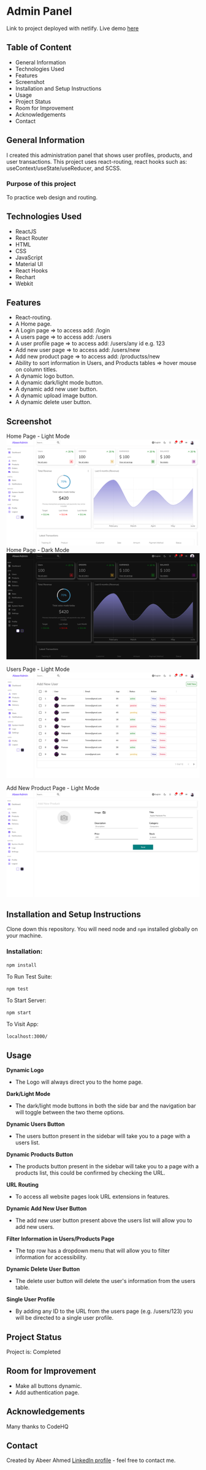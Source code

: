 # Admin Panel
Link to project deployed with netlify. Live demo [here](https://abeers-react-admin-panel.netlify.app/)

## Table of Content
* General Information
* Technologies Used
* Features
* Screenshot
* Installation and Setup Instructions
* Usage
* Project Status
* Room for Improvement
* Acknowledgements
* Contact

## General Information
I created this administration panel that shows user profiles, products, and user transactions. This project uses react-routing, react hooks such as: useContext/useState/useReducer, and SCSS.

### Purpose of this project
To practice web design and routing.

## Technologies Used
* ReactJS
* React Router
* HTML
* CSS
* JavaScript
* Material UI
* React Hooks
* Rechart
* Webkit

## Features
* React-routing.
* A Home page.
* A Login page => to access add: /login
* A users page => to access add: /users
* A user profile page => to access add: /users/any id e.g. 123
* Add new user page => to access add: /users/new
* Add new product page => to access add: /productss/new
* Ability to sort information in Users, and Products tables => hover mouse on column titles.
* A dynamic logo button.
* A dynamic dark/light mode button.
* A dynamic add new user button.
* A dynamic upload image button.
* A dynamic delete user button.

## Screenshot
Home Page - Light Mode
![project screenshot](home-light.png)
Home Page - Dark Mode
![project screenshot](home-dark.png)

Users Page - Light Mode
![project screenshot](users-page-light-mode.png)

Add New Product Page - Light Mode
![project screenshot](add-new-product-light-mode.png)

## Installation and Setup Instructions

Clone down this repository. You will need node and `npm` installed globally on your machine.

### Installation:

`npm install`

To Run Test Suite:

`npm test`

To Start Server:

`npm start`

To Visit App:

`localhost:3000/`

## Usage

**Dynamic Logo**

* The Logo will always direct you to the home page.

**Dark/Light Mode**

* The dark/light mode buttons in both the side bar and the navigation bar will toggle between the two theme options.

**Dynamic Users Button**

* The users button present in the sidebar will take you to a page with a users list.

**Dynamic Products Button**

* The products button present in the sidebar will take you to a page with a products list, this could be confirmed by checking the URL.

**URL Routing**

* To access all website pages look URL extensions in features.

**Dynamic Add New User Button**

* The add new user button present above the users list will allow you to add new users.

**Filter Information in Users/Products Page**

* The top row has a dropdown menu that will allow you to filter information for accessibility.

**Dynamic Delete User Button**

* The delete user button will delete the user's information from the users table.

**Single User Profile**

* By adding any ID to the URL from the users page (e.g. /users/123) you will be directed to a single user profile.

## Project Status
Project is: Completed

## Room for Improvement
* Make all buttons dynamic.
* Add authentication page.

## Acknowledgements
Many thanks to CodeHQ

## Contact
Created by Abeer Ahmed [LinkedIn profile](https://www.linkedin.com/in/abeerwebdev/) - feel free to contact me.

